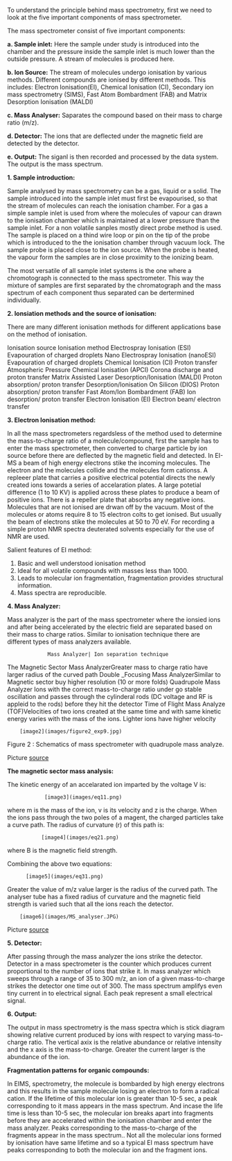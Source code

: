 To understand the principle behind mass spectrometry, first we need to look at the five important components of mass spectrometer.

The mass spectrometer consist of five important components:

**a. Sample inlet:** Here the sample under study is introduced into the chamber and the pressure inside the sample inlet is much lower than the outside pressure. A stream of molecules is produced here.

**b. Ion Source:** The stream of molecules undergo ionisation by various methods. Different compounds are ionised by different methods. This includes: Electron Ionisation(EI), Chemical Ionisation (CI), Secondary ion mass spectrometry (SIMS), Fast Atom Bombardment (FAB) and Matrix Desorption Ionisation (MALDI)

**c. Mass Analyser:** Saparates the compound based on their mass to charge ratio (m/z).

**d. Detector:** The ions that are deflected under the magnetic field are detected by the detector.

**e. Output:** The siganl is then recorded and processed by the data system. The output is the mass spectrum.

**1. Sample introduction:**

Sample analysed by mass spectrometry can be a gas, liquid or a solid. The sample introduced into the sample inlet must first be evapourised, so that the stream of molecules can reach the ionisation chamber. For a gas a simple sample inlet is used from where the molecules of vapour can drawn to the ionisation chamber which is maintained at a lower pressure than the sample inlet. For a non volatile sanples mostly direct probe method is used. The sample is placed on a thind wire loop or pin on the tip of the probe which is introduced to the the ionisation chamber through vacuum lock. The sample probe is placed close to the ion source. When the probe is heated, the vapour form the samples are in close proximity to the ionizing beam.

The most versatile of all sample inlet systems is the one where a chromotograph is connected to the mass spectrometer. This way the mixture of samples are first separated by the chromatograph and the mass spectrum of each component thus separated can be dertermined individually.

**2. Ionsiation methods and the source of ionisation:**

There are many different ionisation methods for different applications base on the method of ionisation.

Ionisation source	Ionisation method
Electrospray Ionisation (ESI)	Evapouration of charged droplets
Nano Electrospray Ionisation (nanoESI)	Evapouration of charged droplets
Chemical Ionisation (CI)	Proton transfer
Atmospheric Pressure Chemical Ionisation (APCI)	Corona discharge and proton transfer
Matrix Assisted Laser Desorption/Ionisation (MALDI)	Proton absorption/ proton transfer
Desorption/Ionisation On Silicon (DIOS)	Proton absorption/ proton transfer
Fast Atom/Ion Bombardment (FAB)	Ion desorption/ proton transfer
Electron Ionisation (EI)	Electron beam/ electron transfer


**3. Electron Ionisation method:**

In all the mass spectrometers regardsless of the method used to determine the mass-to-charge ratio of a molecule/compound, first the sample has to enter the mass spectrometer, then converted to charge particle by ion source before there are deflected by the magnetic field and detected. In EI-MS a beam of high energy electrons stike the incoming molecules. The electron and the molecules collide and the molecules form cationss. A repleeer plate that carries a positive electrical potential directs the newly created ions towards a series of accelaration plates. A large potetial difference (1 to 10 KV) is applied across these plates to produce a beam of positive ions. There is a repeller plate that absorbs any negative ions. Molecules that are not ionised are drwan off by the vacuum. Most of the molecules or atoms require 8 to 15 electron colts to get ionised. But usually the beam of electrons stike the molecules at 50 to 70 eV. For recording a simple proton NMR spectra deuterated solvents especially for the use of NMR are used.

Salient features of EI method:
1. Basic and well understood ionisation method
2. Ideal for all volatile compounds with masses less than 1000.
3. Leads to molecular ion fragmentation, fragmentation provides structural information.
4. Mass spectra are reproducible.

**4. Mass Analyzer:**

Mass analyzer is the part of the mass spectrometer where the ionsied ions and after being accelerated by the electric field are separated based on their mass to charge ratios. Similar to ionisation technique there are different types of mass analyzers available.

     	      	 Mass Analyzer| Ion separation technique

The Magnetic Sector Mass AnalyzerGreater mass to charge ratio have larger radius of the curved path Double _Focusing Mass AnalyzerSimilar to Magnetic sector buy higher resolution (10 or more folds) Quadrupole Mass Analyzer Ions with the correct mass-to-charge ratio under go stable oscillation and passes through the cylinderal rods (DC voltage and RF is appleid to the rods) before they hit the detector Time of Flight Mass Analyze (TOF)Velocities of two ions created at the same time and with same kinetic energy varies with the mass of the ions. Lighter ions have higher velocity

    	     
		[image2](images/figure2_exp9.jpg)

Figure 2 : Schematics of mass spectrometer with quadrupole mass analyze.

Picture [source](https://compbio.pbworks.com/w/page/16252899/Mass%20Spectrophotometry%20and%20Protein%20Interaction%20Networks)

**The magnetic sector mass analysis:**

The kinetic energy of an accelarated ion imparted by the voltage V is:


    	    	[image3](images/eq11.png)   

where m is the mass of the ion, v is its velocity and z is the charge. When the ions pass through the two poles of a magent, the charged particles take a curve path. The radius of curvature (r) of this path is:

      	       [image4](images/eq21.png)

where B is the magnetic field strength.

Combining the above two equations:


	      [image5](images/eq31.png)

Greater the value of m/z value larger is the radius of the curved path. The analyser tube has a fixed radius of curvature and the magnetic field strength is varied such that all the ions reach the detector.

	    [image6](images/MS_analyser.JPG)	  


Picture [source](https://orgchemguide.blogspot.in/2011/04/magnetic-deflection-or-sector-mass.html)

**5. Detector:**

After passing through the mass analyzer the ions strike the detector. Detector in a mass spectrometer is the counter which produces current proportional to the number of ions that strike it. In mass analyzer which sweeps through a range of 35 to 300 m/z, an ion of a given mass-to-charge strikes the detector one time out of 300. The mass spectrum amplifys even tiny current in to electrical signal. Each peak represent a small electrical signal.

**6. Output:**

The output in mass spectrometry is the mass spectra which is stick diagram showing relative current produced by ions with respect to varying mass-to-charge ratio. The vertical axix is the relative abundance or relative intensity and the x axis is the mass-to-charge. Greater the current larger is the abundance of the ion.

**Fragmentation patterns for organic compounds:**

In EIMS, spectrometry, the molecule is bombarded by high energy electrons and this results in the sample molecule losing an electron to form a radical cation. If the lifetime of this molecular ion is greater than 10-5 sec, a peak corresponding to it mass appears in the mass spectrum. And incase the life time is less than 10-5 sec, the molecular ion breaks apart into fragments before they are accelerated within the ionisation chamber and enter the mass analyzer. Peaks corresponding to the mass-to-charge of the fragments appear in the mass spectrum.. Not all the molecular ions formed by ionisation have same lifetime and so a typical EI mass spectrum have peaks corresponding to both the molecular ion and the fragment ions.
